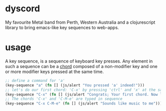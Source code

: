 dyscord
=======

My favourite Metal band from Perth, Western Australia and a clojurescript library to bring emacs-like key sequences to web-apps.

usage
=====

A key sequence, is a sequence of keyboard key presses. Any element in such a sequence can be a [chord](http://www.emacswiki.org/emacs/Chord) composed of a non-modifier key and one or more modifier keys pressed at the same time.

```clj
;; define a command for 'a'
(key-sequence "a" (fn [] (js/alert "You pressed 'a' indeed!")))
;; let's do our first chord: 'C-x' by pressing 'ctrl' and 'x' at the same time.
(key-sequence "C-x" (fn [] (js/alert "Congrats; Your first chord. Now let's get musical!")))
;; The chords 'C-x' and 'C-M-e' are typed in sequence
(key-sequence "C-x C-M-e" (fn [] (js/alert "Sounds like music to me")))
```





